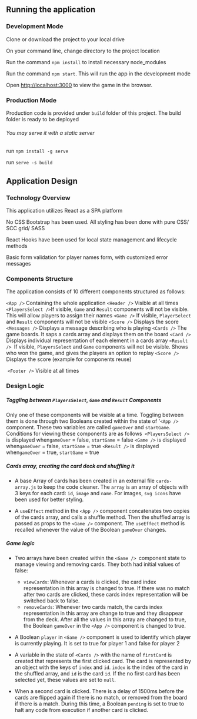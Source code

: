 ## Running the application

### Development Mode

Clone or download the project to your local drive <br />

On your command line, change directory to the project location <br />

Run the command `npm install` to install necessary node_modules<br />

Run the command `npm start`. This will run the app in the development mode<br />

Open [http://localhost:3000](http://localhost:3000) to view the game in the browser.<br />

### Production Mode

Production code is provided under `build` folder of this project. The build folder is ready to be deployed<br />

###### You may serve it with a static server

run `npm install -g serve`

run `serve -s build`


## Application Design

### Technology Overview

This application utilizes React as a SPA platform<br />

No CSS Bootstrap has been used. All styling has been done with pure CSS/ SCC grid/ SASS<br />

React Hooks have been used for local state management and lifecycle methods<br />

Basic form validation for player names form, with customized error messages<br />


### Components Structure

The application consists of 10 different components structured as follows:

`<App />` Containing the whole application
    	`<Header />` Visible at all times
    	`<PlayersSelect />`If visible, `Game` and `Result` components will not be visible. This will allow players to assign their names
    	`<Game />` If visible, `PlayerSelect` and `Result` components will not be visible
       		 `<Score />` Displays the score
      		  `<Messages />` Displays a message describing who is playing
        		`<Cards />` The game boards. It saps a cards array and displays them on the board
           			 `<Card />` Displays individual representation of each element in a cards array
   	 `<Result /> `If visible, `PlayersSelect` and `Game` components will not be visible. Shows who won the game, and gives the players an option to replay
        		`<Score />` Displays the score (example for components reuse)

​		`<Footer />` Visible at all times

### Design Logic

##### Toggling between `PlayersSelect`, `Game` and `Result` Components
Only one of these components will be visible at a time. Toggling between them is done through two Booleans created within the state of '`<App />` component. These two variables are called `gameOver` and `startGame`. Conditions for viewing these components are as follows`
<PlayersSelect />` is displayed when`gameOver` = false, `startGame` = false
`<Game />` is displayed when`gameOver` = false, `startGame` = true
`<Result />` is displayed when`gameOver` = true, `startGame` = true

##### Cards array, creating the card deck and shuffling it
- A base Array of cards has been created in an external file `cards-array.js` to keep the code cleaner. The `array` is an array of objects with 3 keys for each card: `id`, `image` and `name`. For images, `svg icons` have been used for better styling.

- A `useEffect` method in the  `<App />` component concatenates two copies of the cards array, and calls a shuffle method. Then the shuffled array is passed as props to the `<Game />` component. The `useEffect` method is recalled whenever the value of the Boolean `gameOver` changes.

##### Game logic
- Two arrays have been created within the `<Game /> `component state to manage viewing and removing cards. They both had initial values of false:
    - `viewCards`: Whenever a cards is clicked, the card index representation in this array is changed to true. If there was no match after two cards are clicked, these cards index representation will be switched back to false. 
    - `removeCards`: Whenever two cards match, the cards index representation in this array are change to true and they disappear from the deck. After all the values in this array are changed to true, the Boolean `gameOver` in the `<App />` component is changed to true.

- A Boolean `player` in `<Game />` component is used to identify which player is currently playing. It is set to true for player 1 and false for player 2

- A variable in the state of `<Cards />` with the name of `firstCard` is created that represents the first clicked card. The card is represented by an object with the keys of `index` and `id`. `index` is the index of the card in the shuffled array, and `id` is the card `id`. If the no first card has been selected yet, these values are set to `null`.

- When a second card is clicked. There is a delay of 1500ms before the cards are flipped again if there is no match, or removed from the board if there is a match. During this time, a Boolean `pending` is set to true to halt any code from execution if another card is clicked.
